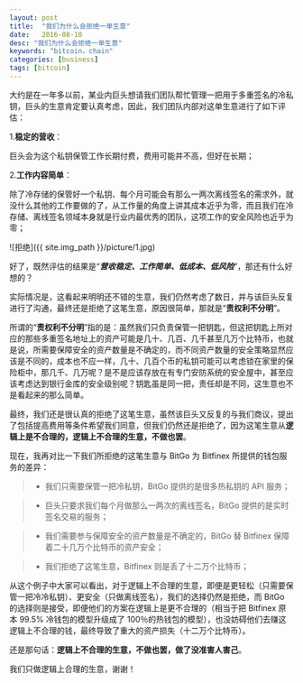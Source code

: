 ```yaml
---
layout: post
title:  "我们为什么会拒绝一单生意"
date:   2016-08-10
desc: "我们为什么会拒绝一单生意"
keywords: "bitcoin，chain"
categories: [business]
tags: [bitcoin]
---
```


大约是在一年多以前，某业内巨头想请我们团队帮忙管理一把用于多重签名的冷私钥，巨头的生意肯定要认真考虑，因此，我们团队内部对这单生意进行了如下评估：

1.**稳定的营收**：

巨头会为这个私钥保管工作长期付费，费用可能并不高，但好在长期；

2.**工作内容简单**：

除了冷存储的保管好一个私钥、每个月可能会有那么一两次离线签名的需求外，就没什么其他的工作要做的了，从工作量的角度上讲其成本近乎为零，而且我们在冷存储、离线签名领域本身就是行业内最优秀的团队，这项工作的安全风险也近乎为零；

![拒绝]({{ site.img_path }}/picture/1.jpg)

好了，既然评估的结果是“***营收稳定、工作简单、低成本、低风险***”，那还有什么好想的？


实际情况是，这看起来明明还不错的生意，我们仍然考虑了数日，并与该巨头反复进行了沟通，最终还是拒绝了这笔生意，原因很简单，那就是“**责权利不分明**”。

所谓的“**责权利不分明**”指的是：虽然我们只负责保管一把钥匙，但这把钥匙上所对应的那些多重签名地址上的资产可能是几十、几百、几千甚至几万个比特币，也就是说，所需要保障安全的资产数量是不确定的，而不同资产数量的安全策略显然应该是不同的，成本也不应一样，几十、几百个币的私钥可能可以考虑锁在家里的保险柜中，那几千、几万呢？是不是应该存放在有专门安防系统的安全屋中，甚至应该考虑达到银行金库的安全级别呢？钥匙虽是同一把，责任却是不同，这生意也不是看起来的那么简单。

最终，我们还是很认真的拒绝了这笔生意，虽然该巨头又反复的与我们商议，提出了包括提高费用等条件希望我们同意，但我们仍然还是拒绝了，因为这笔生意从**逻辑上是不合理的，逻辑上不合理的生意，不做也罢**。

现在，我再对比一下我们所拒绝的这笔生意与 BitGo 为 Bitfinex 所提供的钱包服务的差异：

> * 我们只需要保管一把冷私钥，BitGo 提供的是很多热私钥的 API 服务；

> * 巨头只要求我们每个月做那么一两次的离线签名，BitGo 提供的是实时签名交易的服务；

> * 我们需要参与保障安全的资产数量是不确定的，BitGo 替 Bitfinex 保障着二十几万个比特币的资产安全；

> * 我们拒绝了这笔生意，Bitfinex 则是丢了十二万个比特币；

从这个例子中大家可以看出，对于逻辑上不合理的生意，即便是更轻松（只需要保管一把冷冷私钥）、更安全（只做离线签名），我们的选择仍然是拒绝，而 BitGo 的选择则是接受，即便他们的方案在逻辑上是更不合理的（相当于把 Bitfinex 原本 99.5% 冷钱包的模型升级成了 100％的热钱包的模型），也没妨碍他们去赚这逻辑上不合理的钱，最终导致了重大的资产损失（十二万个比特币）。

还是那句话：**逻辑上不合理的生意，不做也罢，做了没准害人害己**。

我们只做逻辑上合理的生意，谢谢！